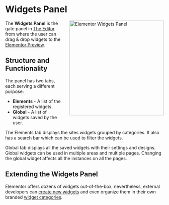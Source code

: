 # Widgets Panel

<img src="/assets/img/widgets-panel.png" alt="Elementor Widgets Panel" style="float: right; width: 300px; margin-left: 20px; margin-bottom: 20px;">

The **Widgets Panel** is the gate panel in [The Editor](/editor/) from where the user can drag & drop widgets to the [Elementor Preview](./elementor-preview).

## Structure and Functionality

The panel has two tabs, each serving a different purpose:

* **Elements** - A list of the registered widgets.
* **Global** - A list of widgets saved by the user.

The Elements tab displays the sites widgets grouped by categories. It also has a search bar which can be used to filter the widgets.

Global tab displays all the saved widgets with their settings and designs. Global widgets can be used in multiple areas and multiple pages. Changing the global widget affects all the instances on all the pages.

## Extending the Widgets Panel

Elementor offers dozens of widgets out-of-the-box, nevertheless, external developers can [create new widgets](/widgets/) and even organize them in their own branded [widget categories](/widgets/widget-categories).

